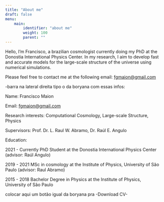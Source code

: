 ```yaml
---
title: "About me"
draft: false
menu:
    main:
        identifier: "about me"
        weight: 100
        parent: ""
---
```


Hello, I’m Francisco, a brazilian cosmologist currently doing my PhD at the Donostia International Physics Center. In my research, I aim to develop fast and accurate models for the large-scale structure of the universe using numerical simulations.

Please feel free to contact me at the following email: fgmaion@gmail.com


-barra na lateral direita tipo o da boryana com essas infos:

Name: Francisco Maion

Email: fgmaion@gmail.com

Research interests: Computational Cosmology, Large-scale Structure, Physics

Supervisors: Prof. Dr. L. Raul W. Abramo, Dr. Raúl E. Angulo

Education:

2021 - Currently PhD Student at the Donostia International Physics Center (advisor: Raúl Angulo)

2019 - 2021 MSc in cosmology at the Institute of Physics, University of São Paulo (advisor: Raul Abramo)

2015 - 2018 Bachelor Degree in Physics at the Institute of Physics, University of São Paulo

colocar aqui um botão igual da boryana pra -Download CV-


